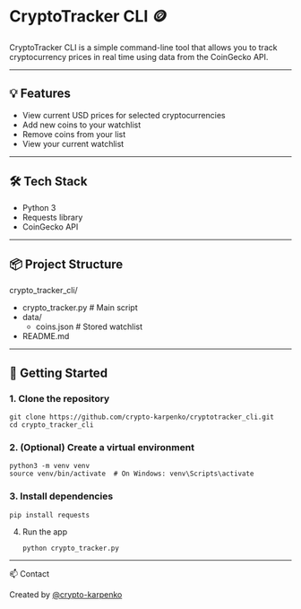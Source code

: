 # CryptoTracker CLI 🪙

CryptoTracker CLI is a simple command-line tool that allows you to track cryptocurrency prices in real time using data from the CoinGecko API.

---

## 💡 Features

- View current USD prices for selected cryptocurrencies
- Add new coins to your watchlist
- Remove coins from your list
- View your current watchlist

---

## 🛠 Tech Stack

- Python 3
- Requests library
- CoinGecko API

---

## 📦 Project Structure

crypto_tracker_cli/
 - crypto_tracker.py # Main script
 - data/
    - coins.json # Stored watchlist
 - README.md

---

## 🚀 Getting Started

### 1. **Clone the repository**

   ```
   git clone https://github.com/crypto-karpenko/cryptotracker_cli.git
   cd crypto_tracker_cli
   ```

### 2. (Optional) Create a virtual environment
   
   ``` 
   python3 -m venv venv
   source venv/bin/activate  # On Windows: venv\Scripts\activate
   ```

### 3. Install dependencies

   ```
   pip install requests
   ```

4. Run the app

   ```
   python crypto_tracker.py
   ```
---

📫 Contact

Created by [@crypto-karpenko](https://github.com/crypto-karpenko/)
